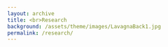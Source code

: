 ```yaml
---
layout: archive
title: <br>Research
background: /assets/theme/images/LavagnaBack1.jpg
permalink: /research/
---
```



